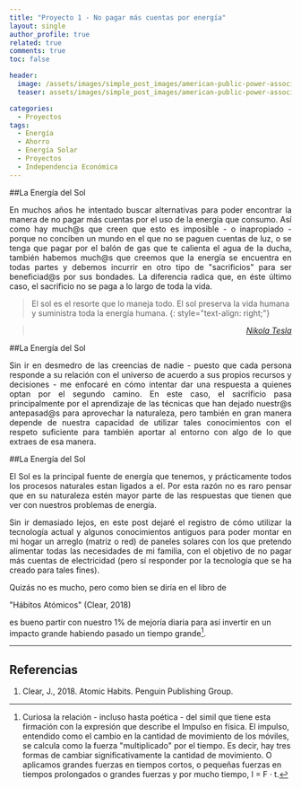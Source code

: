 ```yaml
---
title: "Proyecto 1 - No pagar más cuentas por energía"
layout: single
author_profile: true
related: true
comments: true
toc: false

header:
  image: /assets/images/simple_post_images/american-public-power-association-513dBrMJ_5w-unsplash.jpg
  teaser: assets/images/simple_post_images/american-public-power-association-513dBrMJ_5w-unsplash.jpg

categories:
  - Proyectos
tags:
  - Energía
  - Ahorro
  - Energía Solar
  - Proyectos
  - Independencia Económica
---
```


<!-- comentario de todo de portada Foto de <a href="https://unsplash.com/@publicpowerorg?utm_source=unsplash&utm_medium=referral&utm_content=creditCopyText">American Public Power Association</a> en <a href="https://unsplash.com/es/s/fotos/solar-panels?utm_source=unsplash&utm_medium=referral&utm_content=creditCopyText">Unsplash</a> -->
##La Energía del Sol

<p align="justify" markdown="1">
En muchos años he intentado buscar alternativas para poder encontrar la manera de no pagar más cuentas por el uso de la energía que consumo. Así como hay much@s que creen que esto es imposible - o inapropiado - porque no conciben un mundo en el que no se paguen cuentas de luz, o se tenga que pagar por el balón de gas que te calienta el agua de la ducha, también habemos much@s que creemos que la energía se encuentra en todas partes y debemos incurrir en otro tipo de "sacrificios" para ser beneficiad@s por sus bondades. La diferencia radica que, en éste último caso, el sacrificio no se paga a lo largo de toda la vida.
</p>

> El sol es el resorte que lo maneja todo. El sol preserva la vida humana y suministra toda la energía humana.
{: style="text-align: right;"}

> <cite style="text-align: right; display: block;"><a href="https://books.google.cl/books?id=pvOW-PIqZ5UC&pg=PA272&lpg=PA272&dq=El+sol+es+el+resorte+que+lo+maneja+todo.+El+sol+preserva+la+vida+humana+y+suministra+toda+la+energ%C3%ADa+humana.&source=bl&ots=-R-BLf4S_J&sig=ACfU3U2c6gO0moxlN0qJmfktN3nPoNs_zw&hl=es-419&sa=X&ved=2ahUKEwiF0cCc2c34AhXkANQKHTW5B7cQ6AF6BAgTEAM#v=onepage&q=El%20sol%20es%20el%20resorte%20que%20lo%20maneja%20todo.%20El%20sol%20preserva%20la%20vida%20humana%20y%20suministra%20toda%20la%20energ%C3%ADa%20humana.&f=false" target="_blank">Nikola Tesla</a></cite>

##La Energía del Sol

<p align="justify" markdown="1">
Sin ir en desmedro de las creencias de nadie - puesto que cada persona responde a su relación con el universo de acuerdo a sus propios recursos y decisiones - me enfocaré en cómo intentar dar una respuesta a quienes optan por el segundo camino. En este caso, el sacrificio pasa principalmente por el aprendizaje de las técnicas que han dejado nuestr@s antepasad@s para aprovechar la naturaleza, pero también en gran manera depende de nuestra capacidad de utilizar tales conocimientos con el respeto suficiente para también aportar al entorno con algo de lo que extraes de esa manera.
</p>

##La Energía del Sol

<p align="justify" markdown="1">
El Sol es la principal fuente de energía que tenemos, y prácticamente todos los procesos naturales estan ligados a el. Por esta razón no es raro pensar que en su naturaleza estén mayor parte de las respuestas que tienen que ver con nuestros problemas de energía.
</p>

<p align="justify" markdown="1">
Sin ir demasiado lejos, en este post dejaré el registro de cómo utilizar la tecnología actual y algunos conocimientos antiguos para poder montar en mi hogar un arreglo (matriz o red) de paneles solares con los que pretendo alimentar todas las necesidades de mi familia, con el objetivo de no pagar más cuentas de electricidad (pero sí responder por la tecnología que se ha creado para tales fines).
</p>

<p align="justify" markdown="1">
Quizás no es mucho, pero como bien se diría en el libro de


"Hábitos Atómicos" (Clear, 2018)

 es bueno partir con nuestro 1% de mejoría diaria para así invertir en un impacto grande habiendo pasado un tiempo grande[^Clear2018].
</p>

---

[^Clear2018]: Curiosa la relación - incluso hasta poética - del simil que tiene esta firmación con la expresión que describe el Impulso en física. El impulso, entendido como el cambio en la cantidad de movimiento de los móviles, se calcula como la fuerza "multiplicado" por el tiempo. Es decir, hay tres formas de cambiar significativamente la cantidad de movimiento. O aplicamos grandes fuerzas en tiempos cortos, o pequeñas fuerzas en tiempos prolongados o grandes fuerzas y por mucho tiempo,  I = F · t.

## Referencias

1. Clear, J., 2018. Atomic Habits. Penguin Publishing Group.
